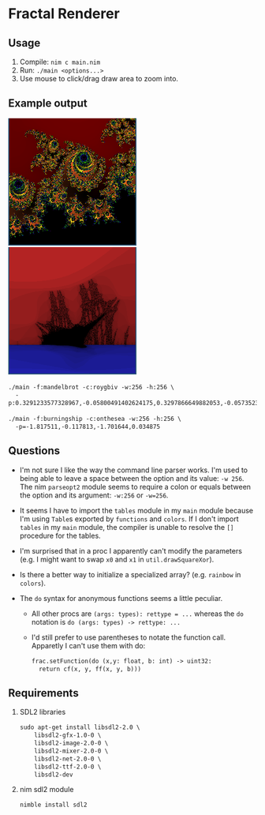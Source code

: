 # Fractal Renderer

## Usage

1. Compile: `nim c main.nim`
2. Run: `./main <options...>`
3. Use mouse to click/drag draw area to zoom into.

## Example output

![Mandelbrot](images/mandelbrot.png)
![BurningShip](images/burningship.png)

```
./main -f:mandelbrot -c:roygbiv -w:256 -h:256 \
  -p:0.3291233577328967,-0.05800491402624175,0.3297866649882053,-0.0573523121420294`

./main -f:burningship -c:onthesea -w:256 -h:256 \
  -p=-1.817511,-0.117813,-1.701644,0.034875
```

## Questions

* I'm not sure I like the way the command line parser works.  I'm used to being
  able to leave a space between the option and its value: `-w 256`.  The nim
  `parseopt2` module seems to require a colon or equals between the option and
  its argument: `-w:256` or `-w=256`.

* It seems I have to import the `tables` module in my `main` module because I'm
  using `Table`s exported by `functions` and `colors`.  If I don't import
  `tables` in my `main` module, the compiler is unable to resolve the `[]`
  procedure for the tables.

* I'm surprised that in a proc I apparently can't modify the parameters (e.g.
  I might want to swap `x0` and `x1` in `util.drawSquareXor`).

* Is there a better way to initialize a specialized array? (e.g. `rainbow` in
  `colors`).

* The `do` syntax for anonymous functions seems a little peculiar.

  * All other procs are `(args: types): rettype = ...` whereas the `do`
    notation is `do (args: types) -> rettype: ...`

  * I'd still prefer to use parentheses to notate the function call.  Apparetly
    I can't use them with do:

    ```
    frac.setFunction(do (x,y: float, b: int) -> uint32:
      return cf(x, y, ff(x, y, b)))
	```

## Requirements

1.  SDL2 libraries
	```
	sudo apt-get install libsdl2-2.0 \
		libsdl2-gfx-1.0-0 \
		libsdl2-image-2.0-0 \
		libsdl2-mixer-2.0-0 \
		libsdl2-net-2.0-0 \
		libsdl2-ttf-2.0-0 \
		libsdl2-dev
	```

2.  nim sdl2 module
	```
	nimble install sdl2
	```
